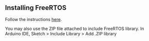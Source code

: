 ## Installing FreeRTOS
Follow the instructions [here](https://create.arduino.cc/projecthub/feilipu/using-freertos-multi-tasking-in-arduino-ebc3cc).

You may also use the ZIP file attached to include FreeRTOS library. In Arduino IDE, Sketch > Include Library > Add .ZIP library
